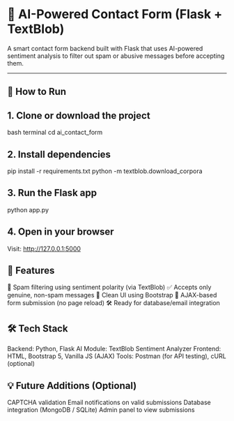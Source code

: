 # 🧠 AI-Powered Contact Form (Flask + TextBlob)

A smart contact form backend built with Flask that uses AI-powered sentiment analysis to filter out spam or abusive messages before accepting them.

---

## 🚀 How to Run

## 1. Clone or download the project
bash terminal
cd ai_contact_form
## 2. Install dependencies
pip install -r requirements.txt
python -m textblob.download_corpora
## 3. Run the Flask app
python app.py
## 4. Open in your browser
Visit: http://127.0.0.1:5000

## 🧩 Features

🧠 Spam filtering using sentiment polarity (via TextBlob)
✅ Accepts only genuine, non-spam messages
📄 Clean UI using Bootstrap
🔄 AJAX-based form submission (no page reload)
🛠️ Ready for database/email integration

## 🛠️ Tech Stack
Backend: Python, Flask
AI Module: TextBlob Sentiment Analyzer
Frontend: HTML, Bootstrap 5, Vanilla JS (AJAX)
Tools: Postman (for API testing), cURL (optional)

## 💡 Future Additions (Optional)
CAPTCHA validation
Email notifications on valid submissions
Database integration (MongoDB / SQLite)
Admin panel to view submissions